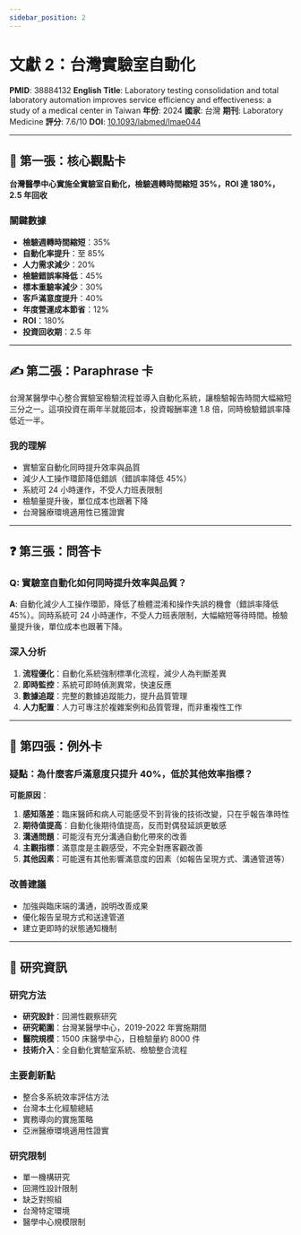 ```yaml
---
sidebar_position: 2
---
```


# 文獻 2：台灣實驗室自動化

**PMID**: 38884132
**English Title**: Laboratory testing consolidation and total laboratory automation improves service efficiency and effectiveness: a study of a medical center in Taiwan
**年份**: 2024
**國家**: 台灣
**期刊**: Laboratory Medicine
**評分**: 7.6/10
**DOI**: [10.1093/labmed/lmae044](https://doi.org/10.1093/labmed/lmae044)

---

## 📌 第一張：核心觀點卡

**台灣醫學中心實施全實驗室自動化，檢驗週轉時間縮短 35%，ROI 達 180%，2.5 年回收**

### 關鍵數據
- **檢驗週轉時間縮短**：35%
- **自動化率提升**：至 85%
- **人力需求減少**：20%
- **檢驗錯誤率降低**：45%
- **標本重驗率減少**：30%
- **客戶滿意度提升**：40%
- **年度營運成本節省**：12%
- **ROI**：180%
- **投資回收期**：2.5 年

---

## ✍️ 第二張：Paraphrase 卡

台灣某醫學中心整合實驗室檢驗流程並導入自動化系統，讓檢驗報告時間大幅縮短三分之一。這項投資在兩年半就能回本，投資報酬率達 1.8 倍，同時檢驗錯誤率降低近一半。

### 我的理解
- 實驗室自動化同時提升效率與品質
- 減少人工操作環節降低錯誤（錯誤率降低 45%）
- 系統可 24 小時運作，不受人力班表限制
- 檢驗量提升後，單位成本也跟著下降
- 台灣醫療環境適用性已獲證實

---

## ❓ 第三張：問答卡

### Q: 實驗室自動化如何同時提升效率與品質？

**A**: 自動化減少人工操作環節，降低了檢體混淆和操作失誤的機會（錯誤率降低 45%）。同時系統可 24 小時運作，不受人力班表限制，大幅縮短等待時間。檢驗量提升後，單位成本也跟著下降。

### 深入分析
1. **流程優化**：自動化系統強制標準化流程，減少人為判斷差異
2. **即時監控**：系統可即時偵測異常，快速反應
3. **數據追蹤**：完整的數據追蹤能力，提升品質管理
4. **人力配置**：人力可專注於複雜案例和品質管理，而非重複性工作

---

## 🤔 第四張：例外卡

### 疑點：為什麼客戶滿意度只提升 40%，低於其他效率指標？

**可能原因**：
1. **感知落差**：臨床醫師和病人可能感受不到背後的技術改變，只在乎報告準時性
2. **期待值提高**：自動化後期待值提高，反而對偶發延誤更敏感
3. **溝通問題**：可能沒有充分溝通自動化帶來的改善
4. **主觀指標**：滿意度是主觀感受，不完全對應客觀改善
5. **其他因素**：可能還有其他影響滿意度的因素（如報告呈現方式、溝通管道等）

### 改善建議
- 加強與臨床端的溝通，說明改善成果
- 優化報告呈現方式和送達管道
- 建立更即時的狀態通知機制

---

## 📄 研究資訊

### 研究方法
- **研究設計**：回溯性觀察研究
- **研究範圍**：台灣某醫學中心，2019-2022 年實施期間
- **醫院規模**：1500 床醫學中心，日檢驗量約 8000 件
- **技術介入**：全自動化實驗室系統、檢驗整合流程

### 主要創新點
- 整合多系統效率評估方法
- 台灣本土化經驗總結
- 實務導向的實施策略
- 亞洲醫療環境適用性證實

### 研究限制
- 單一機構研究
- 回溯性設計限制
- 缺乏對照組
- 台灣特定環境
- 醫學中心規模限制